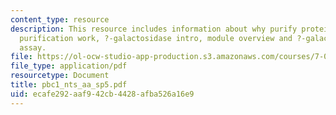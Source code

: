 ```yaml
---
content_type: resource
description: This resource includes information about why purify proteins, why does
  purification work, ?-galactosidase intro, module overview and ?-galactosidase activity
  assay.
file: https://ol-ocw-studio-app-production.s3.amazonaws.com/courses/7-02-experimental-biology-communication-spring-2005/ecafe292aaf942cb4428afba526a16e9_pbc1_nts_aa_sp5.pdf
file_type: application/pdf
resourcetype: Document
title: pbc1_nts_aa_sp5.pdf
uid: ecafe292-aaf9-42cb-4428-afba526a16e9
---
```

